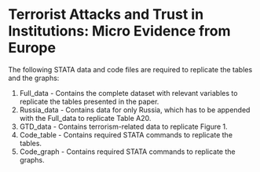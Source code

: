 # Terrorist Attacks and Trust in Institutions: Micro Evidence from Europe

The following STATA data and code files are required to replicate the tables and the graphs:
1. Full_data - Contains the complete dataset with relevant variables to replicate the tables presented in the paper.
2. Russia_data - Contains data for only Russia, which has to be appended with the Full_data to replicate Table A20.
3. GTD_data - Contains terrorism-related data to replicate Figure 1.
4. Code_table - Contains required STATA commands to replicate the tables.
5. Code_graph - Contains required STATA commands to replicate the graphs.


